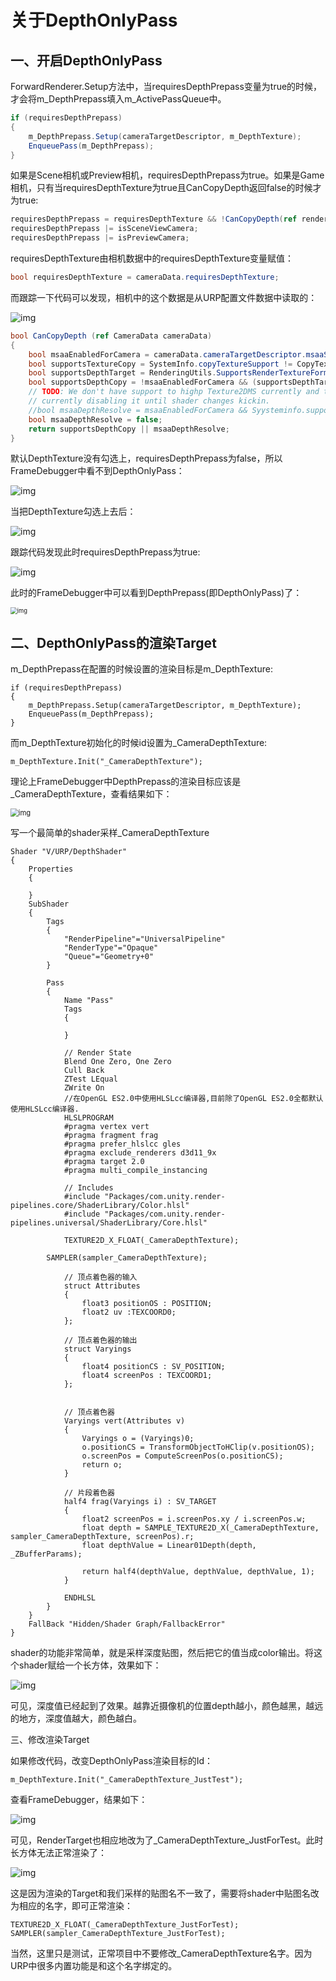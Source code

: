 # 关于DepthOnlyPass

## 一、开启DepthOnlyPass

ForwardRenderer.Setup方法中，当requiresDepthPrepass变量为true的时候，才会将m_DepthPrepass填入m_ActivePassQueue中。

```c#
if (requiresDepthPrepass)
{
	m_DepthPrepass.Setup(cameraTargetDescriptor, m_DepthTexture);
	EnqueuePass(m_DepthPrepass);
}
```

如果是Scene相机或Preview相机，requiresDepthPrepass为true。如果是Game相机，只有当requiresDepthTexture为true且CanCopyDepth返回false的时候才为true:

```c#
requiresDepthPrepass = requiresDepthTexture && !CanCopyDepth(ref renderingData.cameraData)
requiresDepthPrepass |= isSceneViewCamera;
requiresDepthPrepass |= isPreviewCamera;
```

requiresDepthTexture由相机数据中的requiresDepthTexture变量赋值：

```c#
bool requiresDepthTexture = cameraData.requiresDepthTexture;
```

而跟踪一下代码可以发现，相机中的这个数据是从URP配置文件数据中读取的：

![img](./imgs/DepthOnlyPass1.png)

```c#
bool CanCopyDepth (ref CameraData cameraData)
{
    bool msaaEnabledForCamera = cameraData.cameraTargetDescriptor.msaaSamples > 1;
    bool supportsTextureCopy = SystemInfo.copyTextureSupport != CopyTextureSupport.None;
    bool supportsDepthTarget = RenderingUtils.SupportsRenderTextureFormat(RenderTextureFormat.Depth);
    bool supportsDepthCopy = !msaaEnabledForCamera && (supportsDepthTarget || supportsTextureCopy);
    // TODO: We don't have support to highp Texture2DMS currently and this breaks depth precision
    // currently disabling it until shader changes kickin.
    //bool msaaDepthResolve = msaaEnabledForCamera && Syysteminfo.supportsMultisampledTextures != 0;
    bool msaaDepthResolve = false;
    return supportsDepthCopy || msaaDepthResolve;
}
```

默认DepthTexture没有勾选上，requiresDepthPrepass为false，所以FrameDebugger中看不到DepthOnlyPass：

![img](./imgs/DepthOnlyPass2.png)

当把DepthTexture勾选上去后：

![img](./imgs/DepthOnlyPass1.png)

跟踪代码发现此时requiresDepthPrepass为true:

![img](./imgs/DepthOnlyPass3.png)

此时的FrameDebugger中可以看到DepthPrepass(即DepthOnlyPass)了：

<img src="./imgs/DepthOnlyPass4.png" alt="img" style="zoom:67%;" />

## 二、DepthOnlyPass的渲染Target

m_DepthPrepass在配置的时候设置的渲染目标是m_DepthTexture:

```
if (requiresDepthPrepass)
{
	m_DepthPrepass.Setup(cameraTargetDescriptor, m_DepthTexture);
	EnqueuePass(m_DepthPrepass);
}
```

而m_DepthTexture初始化的时候id设置为_CameraDepthTexture:

```
m_DepthTexture.Init("_CameraDepthTexture");
```

理论上FrameDebugger中DepthPrepass的渲染目标应该是_CameraDepthTexture，查看结果如下：

<img src="./imgs/DepthOnlyPass8.png" alt="img" style="zoom:80%;" />

写一个最简单的shader采样_CameraDepthTexture

```text
Shader "V/URP/DepthShader"
{
    Properties
    {

    }
    SubShader
    {
        Tags
        {
            "RenderPipeline"="UniversalPipeline"
            "RenderType"="Opaque"
            "Queue"="Geometry+0"
        }
        
        Pass
        {
            Name "Pass"
            Tags 
            { 
                
            }
            
            // Render State
            Blend One Zero, One Zero
            Cull Back
            ZTest LEqual
            ZWrite On
            //在OpenGL ES2.0中使用HLSLcc编译器,目前除了OpenGL ES2.0全都默认使用HLSLcc编译器.
            HLSLPROGRAM
            #pragma vertex vert
            #pragma fragment frag
            #pragma prefer_hlslcc gles
            #pragma exclude_renderers d3d11_9x
            #pragma target 2.0
            #pragma multi_compile_instancing
            
            // Includes
            #include "Packages/com.unity.render-pipelines.core/ShaderLibrary/Color.hlsl"
            #include "Packages/com.unity.render-pipelines.universal/ShaderLibrary/Core.hlsl"

            TEXTURE2D_X_FLOAT(_CameraDepthTexture);

	    SAMPLER(sampler_CameraDepthTexture);
            
            // 顶点着色器的输入
            struct Attributes
            {
                float3 positionOS : POSITION;
                float2 uv :TEXCOORD0;
            };
            
            // 顶点着色器的输出
            struct Varyings
            {
                float4 positionCS : SV_POSITION;
				float4 screenPos : TEXCOORD1;
            };
            
            
            // 顶点着色器
            Varyings vert(Attributes v)
            {
                Varyings o = (Varyings)0;
                o.positionCS = TransformObjectToHClip(v.positionOS);
				o.screenPos = ComputeScreenPos(o.positionCS);
                return o;
            }

            // 片段着色器
            half4 frag(Varyings i) : SV_TARGET 
            {    
				float2 screenPos = i.screenPos.xy / i.screenPos.w;
				float depth = SAMPLE_TEXTURE2D_X(_CameraDepthTexture, sampler_CameraDepthTexture, screenPos).r;
				float depthValue = Linear01Depth(depth, _ZBufferParams);

                return half4(depthValue, depthValue, depthValue, 1);
            }
            
            ENDHLSL
        }
    }
    FallBack "Hidden/Shader Graph/FallbackError"
}
```

shader的功能非常简单，就是采样深度贴图，然后把它的值当成color输出。将这个shader赋给一个长方体，效果如下：

![img](./imgs/DepthOnlyPass5.png)

可见，深度值已经起到了效果。越靠近摄像机的位置depth越小，颜色越黑，越远的地方，深度值越大，颜色越白。

三、修改渲染Target

如果修改代码，改变DepthOnlyPass渲染目标的Id：

```
m_DepthTexture.Init("_CameraDepthTexture_JustTest");
```

查看FrameDebugger，结果如下：

![img](./imgs/DepthOnlyPass6.png)

可见，RenderTarget也相应地改为了_CameraDepthTexture_JustForTest。此时长方体无法正常渲染了：

![img](./imgs/DepthOnlyPass7.png)

这是因为渲染的Target和我们采样的贴图名不一致了，需要将shader中贴图名改为相应的名字，即可正常渲染：

```
TEXTURE2D_X_FLOAT(_CameraDepthTexture_JustForTest);
SAMPLER(sampler_CameraDepthTexture_JustForTest);
```

当然，这里只是测试，正常项目中不要修改_CameraDepthTexture名字。因为URP中很多内置功能是和这个名字绑定的。